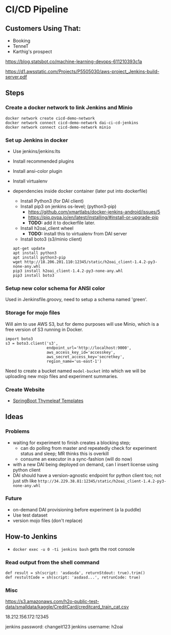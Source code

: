 # CI/CD Pipeline
## Customers Using That:
* Booking
* TenneT
* Karthig's prospect

https://blog.statsbot.co/machine-learning-devops-611210393c1a

https://d1.awsstatic.com/Projects/P5505030/aws-project_Jenkins-build-server.pdf

## Steps

### Create a docker network to link Jenkins and Minio
```
docker network create cicd-demo-network
docker network connect cicd-demo-network dai-ci-cd-jenkins
docker network connect cicd-demo-network minio
```

### Set up Jenkins in docker
* Use jenkins/jenkins:lts
* Install recommended plugins
* Install ansi-color plugin
* Install virtualenv

* dependencies inside docker container (later put into dockerfile)
	* Install Python3 (for DAI client)
	* Install pip3 on jenkins os-level; (python3-pip)
	  * https://github.com/xmartlabs/docker-jenkins-android/issues/5
	  * https://pip.pypa.io/en/latest/installing/#install-or-upgrade-pip
	  * **TODO:** add it to dockerfile later.
	* Install h2oai_client wheel
	  * **TODO:** install this to virtualenv from DAI server
	* Install boto3 (s3/minio client)
	```
	apt-get update
	apt install python3
	apt install python3-pip
	wget http://18.206.201.110:12345/static/h2oai_client-1.4.2-py3-none-any.whl
	pip3 install h2oai_client-1.4.2-py3-none-any.whl
	pip3 install boto3
	```

### Setup new color schema for ANSI color 
Used in Jenkinsfile.groovy, need to setup a schema named 'green'.

### Storage for mojo files
Will aim to use AWS S3, but for demo purposes will use Minio, which is a free version of S3 running in Docker.
```
import boto3
s3 = boto3.client('s3',
                  endpoint_url='http://localhost:9000',
                  aws_access_key_id='accesskey',
                  aws_secret_access_key='secretkey',
                  region_name='us-east-1')
```

Need to create a bucket named `model-bucket` into which we will be uploading new mojo files and experiment summaries.

### Create Website
* [SpringBoot Thymeleaf Templates]( https://www.thymeleaf.org/doc/articles/standardurlsyntax.html)

## Ideas

### Problems
* waiting for experiment to finish creates a blocking step;
  * can do polling from master and repeatedly check for experiment status and sleep; MR thinks this is overkill
  * consume an executor in a sync-fashion (will do now)
* with a new DAI being deployed on demand, can I insert license using python client
* DAI should have a version-agnostic endpoint for python client too; not just sth like `http://34.229.38.81:12345/static/h2oai_client-1.4.2-py3-none-any.whl`

### Future
* on-demand DAI provisioning before experiment (a la puddle)
* Use test dataset
* version mojo files (don't replace)

## How-to Jenkins
* `docker exec -u 0 -ti jenkins bash` gets the root console


### Read output from the shell command

```
def result = sh(script: 'asdasda', returnStdout: true).trim()
def restultCode = sh(script: 'asdasd...', retrunCode: true)
```

### Misc
https://s3.amazonaws.com/h2o-public-test-data/smalldata/kaggle/CreditCard/creditcard_train_cat.csv

18.212.156.172:12345

jenkins password: changeit123
jenkins username: h2oai

